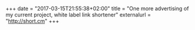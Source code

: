 +++
date = "2017-03-15T21:55:38+02:00"
title = "One more advertising of my current project, white label link shortener"
externalurl = "http://short.cm"
+++

